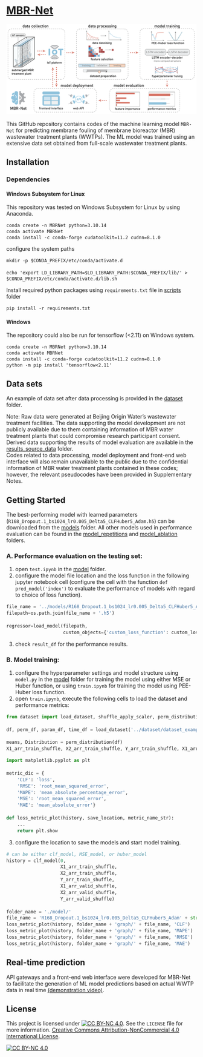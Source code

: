 # [MBR-Net](https://github.com/Jassssz/MBR-Net)
![](./assets/fig1.png)

This GitHub repository contains codes of the machine learning model `MBR-Net` for predicting membrane fouling of membrane bioreactor (MBR) wastewater treatment plants (WWTPs). The ML model was trained using an extensive data set obtained from full-scale wastewater treatment plants.

## Installation
### Dependencies
#### Windows Subsystem for Linux
This repository was tested on Windows Subsystem for Linux by using Anaconda.
```
conda create -n MBRNet python=3.10.14
conda activate MBRNet
conda install -c conda-forge cudatoolkit=11.2 cudnn=8.1.0
```
configure the system paths
```
mkdir -p $CONDA_PREFIX/etc/conda/activate.d

echo 'export LD_LIBRARY_PATH=$LD_LIBRARY_PATH:$CONDA_PREFIX/lib/' > $CONDA_PREFIX/etc/conda/activate.d/lib.sh
```

Install required python packages using `requirements.txt` file in [scripts](./scripts/) folder
```
pip install -r requirements.txt
```

#### Windows
The repository could also be run for tensorflow (<2.11) on Windows system.
```
conda create -n MBRNet python=3.10.14
conda activate MBRNet
conda install -c conda-forge cudatoolkit=11.2 cudnn=8.1.0
python -m pip install 'tensorflow<2.11'
```

## Data sets

An example of data set after data processing is provided in the [dataset](./dataset/) folder. 

Note: Raw data were generated at Beijing Origin Water’s wastewater treatment facilities. The data supporting the model development are not publicly available due to them containing information of MBR water treatment plants that could compromise research participant consent. Derived data supporting the results of model evaluation are available in the [results_source_data](./results_source_data/) folder.  
Codes related to data processing, model deployment and front-end web interface will also remain unavailable to the public due to the confidential information of MBR water treatment plants contained in these codes; however, the relevant pseudocodes have been provided in Supplementary Notes.

## Getting Started
The best-performing model with learned parameters (`R168_Dropout.1_bs1024_lr0.005_Delta5_CLFHuber5_Adam.h5`) can be downloaded from the [models](./models/) folder. All other models used in performance evaluation can be found in the [model_repetitions](./models/model_repetitions/) and [model_ablation](./models/model_ablation/) folders.

### A. Performance evaluation on the testing set:
1. open `test.ipynb` in the [model](./models/) folder.
2. configure the model file location and the loss function in the following jupyter notebook cell (configure the cell with the function `def pred_model('index')` to evaluate the performance of models with regard to choice of loss function).
```python
file_name = '../models/R168_Dropout.1_bs1024_lr0.005_Delta5_CLFHuber5_Adam'
filepath=os.path.join(file_name + '.h5')

regressor=load_model(filepath,
                     custom_objects={'custom_loss_function': custom_loss_function})
```
3. check `result_df` for the performance results.



### B. Model training:
1. configure the hyperparameter settings and model structure using `model.py` in the [model](./models/) folder for training the model using either MSE or Huber function, or using `train.ipynb` for training the model using PEE-Huber loss function.
2. open `train.ipynb`, execute the following cells to load the dataset and performance metrics:
```python
from dataset import load_dataset, shuffle_apply_scaler, perm_distribution

df, perm_df, param_df, time_df = load_dataset('../dataset/dataset_example.xlsx')

means, Distribution = perm_distribution(df)
X1_arr_train_shuffle, X2_arr_train_shuffle, Y_arr_train_shuffle, X1_arr_valid_shuffle, X2_arr_valid_shuffle, Y_arr_valid_shuffle, X1_arr_test_shuffle, X2_arr_test_shuffle, Y_arr_test_shuffle, timestamp_test = shuffle_apply_scaler(df, perm_df, param_df, time_df)
```
```python
import matplotlib.pyplot as plt

metric_dic = {
    'CLF': 'loss',
    'RMSE': 'root_mean_squared_error',
    'MAPE': 'mean_absolute_percentage_error',
    'MSE': 'root_mean_squared_error',
    'MAE': 'mean_absolute_error'}

def loss_metric_plot(history, save_location, metric_name_str):
    ...
    return plt.show
```
3. configure the location to save the models and start model training.
```python
# can be either clf_model, MSE_model, or huber_model
history = clf_model(0, 
                    X1_arr_train_shuffle, 
                    X2_arr_train_shuffle, 
                    Y_arr_train_shuffle, 
                    X1_arr_valid_shuffle, 
                    X2_arr_valid_shuffle,
                    Y_arr_valid_shuffle) 

folder_name = './model/'
file_name = 'R168_Dropout.1_bs1024_lr0.005_Delta5_CLFHuber5_Adam' + str(0)
loss_metric_plot(history, folder_name + 'graph/' + file_name, 'CLF')
loss_metric_plot(history, folder_name + 'graph/' + file_name, 'MAPE')
loss_metric_plot(history, folder_name + 'graph/' + file_name, 'RMSE')
loss_metric_plot(history, folder_name + 'graph/' + file_name, 'MAE')

```

## Real-time prediction
API gateways and a front-end web interface were developed for MBR-Net to facilitate the generation of ML model predictions based on actual WWTP data in real time [(demonstration video)](./assets/MBR-Net_supplementary_video_1.mp4).

## License
This project is licensed under [![CC BY-NC 4.0][cc-by-nc-shield]][cc-by-nc]. See the `LICENSE` file for more information. 
[Creative Commons Attribution-NonCommercial 4.0 International License][cc-by-nc].

[![CC BY-NC 4.0][cc-by-nc-image]][cc-by-nc]

[cc-by-nc]: https://creativecommons.org/licenses/by-nc/4.0/
[cc-by-nc-image]: https://licensebuttons.net/l/by-nc/4.0/88x31.png
[cc-by-nc-shield]: https://img.shields.io/badge/License-CC%20BY--NC%204.0-lightgrey.svg
